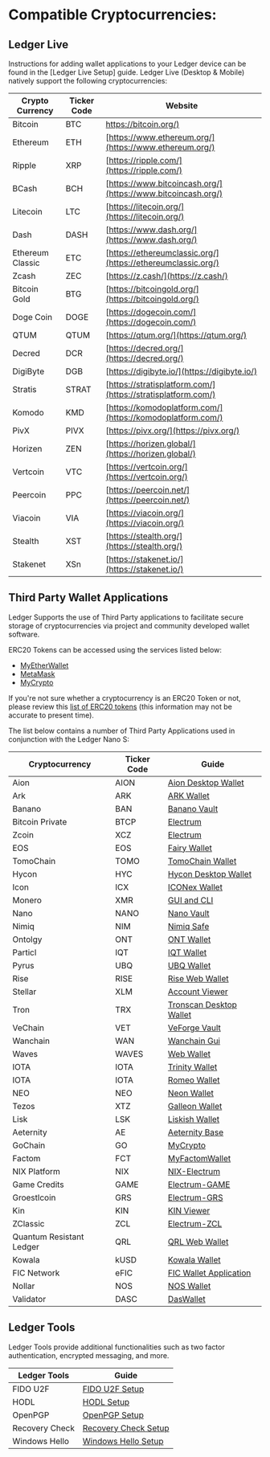 # Compatible Cryptocurrencies:

## Ledger Live

Instructions for adding wallet applications to your Ledger device can be found in the [Ledger Live Setup] guide.
Ledger Live (Desktop & Mobile) natively support the following cryptocurrencies:

| Crypto Currency  | Ticker Code | Website                                                      |
|------------------|-------------|--------------------------------------------------------------|
| Bitcoin          | BTC         | [https://bitcoin.org/)](https://bitcoin.org/)                |
| Ethereum         | ETH         | [https://www.ethereum.org/](https://www.ethereum.org/)       |
| Ripple           | XRP         | [https://ripple.com/](https://ripple.com/)                   |
| BCash            | BCH         | [https://www.bitcoincash.org/](https://www.bitcoincash.org/) |
| Litecoin         | LTC         | [https://litecoin.org/](https://litecoin.org/)               |
| Dash             | DASH        | [https://www.dash.org/](https://www.dash.org/)               |
| Ethereum Classic | ETC         | [https://ethereumclassic.org/](https://ethereumclassic.org/) |
| Zcash            | ZEC         | [https://z.cash/](https://z.cash/)                           |
| Bitcoin Gold     | BTG         | [https://bitcoingold.org/](https://bitcoingold.org/)         |
| Doge Coin        | DOGE        | [https://dogecoin.com/](https://dogecoin.com/)               |
| QTUM             | QTUM        | [https://qtum.org/](https://qtum.org/)                       |
| Decred           | DCR         | [https://decred.org/](https://decred.org/)                   |
| DigiByte         | DGB         | [https://digibyte.io/](https://digibyte.io/)                 |
| Stratis          | STRAT       | [https://stratisplatform.com/](https://stratisplatform.com/) |
| Komodo           | KMD         | [https://komodoplatform.com/](https://komodoplatform.com/)   |
| PivX             | PIVX        | [https://pivx.org/](https://pivx.org/)                       |
| Horizen          | ZEN         | [https://horizen.global/](https://horizen.global/)           |
| Vertcoin         | VTC         | [https://vertcoin.org/](https://vertcoin.org/)               |
| Peercoin         | PPC         | [https://peercoin.net/](https://peercoin.net/)               |
| Viacoin          | VIA         | [https://viacoin.org/](https://viacoin.org/)                 |
| Stealth          | XST         | [https://stealth.org/](https://stealth.org/)                 |
| Stakenet         | XSn         | [https://stakenet.io/](https://stakenet.io/)                 |


## Third Party Wallet Applications

Ledger Supports the use of Third Party applications to facilitate secure storage of cryptocurrencies via project and community developed wallet software.

ERC20 Tokens can be accessed using the services listed below:

-   [MyEtherWallet](https://www.myetherwallet.com/)
-   [MetaMask](https://metamask.io/)
-   [MyCrypto](https://mycrypto.com/)

If you're not sure whether a cryptocurrency is an ERC20 Token or not, please review this [list of ERC20 tokens](https://eidoo.io/erc20-tokens-list/) (this information may not be accurate to present time).

The list below contains a number of Third Party Applications used in conjunction with the Ledger Nano S:


| Cryptocurrency         | Ticker Code | Guide                                                        |
|------------------------|-------------|--------------------------------------------------------------|
| Aion                   | AION        | [Aion Desktop Wallet](https://docs.aion.network/docs/ledger-hardware-wallet-guide)|
| Ark| ARK| [ARK Wallet](https://blog.ark.io/full-ledger-nano-s-hardware-wallet-guide-for-ark-7bf7bfff4cef)|
| Banano| BAN| [Banano Vault](https://coranos.github.io/bananos/ledger-nano-s/guide)|
| Bitcoin Private| BTCP| [Electrum](https://docs.google.com/document/u/1/d/e/2PACX-1vTsClCr23RxcsUh9drSiwuVAD-M40k2HVC8TCFHIxU_ZHWNAS5RVq7BnOHOXZp_r9oH6Ki-AZmHJTmX/pub) |
| Zcoin| XCZ| [Electrum](https://zcoin.io/using-zcoin-with-ledger-on-electrum/)|
| EOS| EOS| [Fairy Wallet](https://github.com/tarassh/fairy-wallet/wiki)|
| TomoChain| TOMO| [TomoChain Wallet](https://medium.com/tomochain/tomochain-is-officially-supported-by-ledger-nano-s-d908b80e9578)|
| Hycon| HYC| [Hycon Desktop Wallet](https://hycon.io/ledger/)|
| Icon| ICX| [ICONex Wallet](https://icon.foundation/ledgerGuideForICX/en)|
| Monero| XMR| [GUI and CLI](https://support.ledger.com/hc/en-us/articles/360006352934-Monero-XMR-)|
| Nano| NANO | [Nano Vault](http://blog.nanovault.io/guides/use-your-ledger-device-with-nanovault/)|
| Nimiq|NIM| [Nimiq Safe](https://nimiq.com/tutorials/ledger/)|
| Ontolgy| ONT| [ONT Wallet](https://github.com/ontio/documentation/blob/master/walletDevDocs/How%20to%20install%20and%20use%20ONT.md)|
| Particl| IQT| [IQT Wallet](https://particl.wiki/ledger)|
| Pyrus| UBQ| [UBQ Wallet](https://support.ledger.com/hc/en-us/articles/115005459725-Ubiq-UBQ-)|
| Rise| RISE| [Rise Web Wallet](https://support.ledger.com/hc/en-us/articles/360008533894-Rise-RISE-)|
| Stellar| XLM| [Account Viewer](https://support.ledger.com/hc/en-us/articles/115003797194-Stellar-XLM-)|
| Tron| TRX| [Tronscan Desktop Wallet](https://support.ledger.com/hc/en-us/articles/360006904193-TRON-TRX-)|
| VeChain| VET| [VeForge Vault](https://www.veforge.com/tutorials/ledger/)|
| Wanchain| WAN| [Wanchain Gui](https://wanchain.org/files/Wanchain_Ledger_Wallet_Overview.pdf)|
| Waves| WAVES| [Web Wallet](https://docs.wavesplatform.com/en/waves-client/account-management/ledger-nano.html)|
| IOTA| IOTA| [Trinity Wallet](https://trinity.iota.org/hardware)|
| IOTA| IOTA| [Romeo Wallet](https://github.com/IOTA-Ledger/iota-web-wallet-guide/blob/master/iota-Romeo-guide.md)|
| NEO| NEO| [Neon Wallet](https://support.ledger.com/hc/en-us/articles/115005530425-Neo-NEO-)|
| Tezos| XTZ| [Galleon Wallet](https://medium.com/@obsidian.systems/getting-started-with-tezos-on-the-ledger-nano-s-c011517b0f3c)|
| Lisk| LSK| [Liskish Wallet](https://medium.com/@hirishh/22763eb54d03)|
| Aeternity| AE| [Aeternity Base](https://hackmd.aepps.com/s/rJ50IACAm)|
| GoChain| GO| [MyCrypto](https://support.mycrypto.com/accessing-your-wallet/how-to-use-your-ledger-with-mycrypto.html)|
| Factom| FCT| [MyFactomWallet](https://help.myfactomwallet.com/)|
| NIX Platform| NIX| [NIX-Electrum](https://medium.com/@nixplatform/81fffb1a1fc)|
| Game Credits| GAME| [Electrum-GAME](http://electrum-game.org/ledgerhowto.html)|
| Groestlcoin| GRS| [Electrum-GRS](https://groestlcoin.org/forum/index.php?topic=1045.0)|
| Kin| KIN| [KIN Viewer](https://www.kin.org/migrationLedger)|
| ZClassic| ZCL| [Electrum-ZCL](https://medium.com/@applicationist/zclassic-ledger-nano-s-guide-554c67033dae)|
| Quantum Resistant Ledger| QRL| [QRL Web Wallet](https://docs.theqrl.org/wallet/ledger-nano-s/)|
| Kowala| kUSD| [Kowala Wallet](https://www.kowala.tech/the-kowala-protocol/kusd/setting-up-ledger/)|
| FIC Network| eFIC| [FIC Wallet Application](https://medium.com/fic-network/ledger-fic-75bdca73dc7b)|
| Nollar| NOS| [NOS Wallet](https://docs.google.com/document/d/1gXvjJc1e1jZulc3K2E2D7EI0ZbB59-tsDjYFrXo0ksI/edit)|
| Validator| DASC| [DasWallet](https://support.ledger.com/hc/article_attachments/360017758034/Ledger_Nano_S_Tutorial_final.pdf)|

## Ledger Tools

Ledger Tools provide additional functionalities such as two factor authentication, encrypted messaging, and more.

| Ledger Tools         | Guide                                                        |
|------------------------|--------------------------------------------------------------|
| FIDO U2F                   | [FIDO U2F Setup](https://support.ledger.com/hc/en-us/articles/115005198545-FIDO-U2F)|
| HODL                   | [HODL Setup](https://support.ledger.com/hc/en-us/articles/360005064153-HODL)|
| OpenPGP                   | [OpenPGP Setup](https://support.ledger.com/hc/en-us/articles/115005200649-OpenPGP)|
| Recovery Check                   | [Recovery Check Setup](https://support.ledger.com/hc/en-us/articles/360007223753-Recovery-Check)|
| Windows Hello                   | [Windows Hello Setup](https://support.ledger.com/hc/en-us/articles/115005200629-Windows-Hello)|
